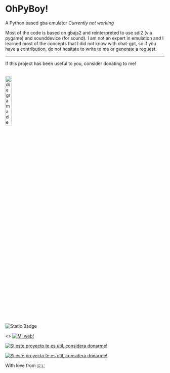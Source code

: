 # OhPyBoy!
A Python based gba emulator *Currently not working*

Most of the code is based on gbajs2 and reinterpreted to use sdl2 (via pygame) and sounddevice (for sound). I am not an expert in emulation and I learned most of the concepts that I did not know with chat-gpt, so if you have a contribution, do not hesitate to write to me or generate a request.


---

If this project has been useful to you, consider donating to me! 

<div align="left">
  <br>
  <img src="https://github.com/fgvilches/Terrae-Reborn/blob/main/github-files/giphy.gif" alt="diagrama de arq" width="20%">
  <br>
</div>
 
<img alt="Static Badge" src="https://img.shields.io/badge/-youknowshift?style=plastic&label=-Discord&labelColor=%233452eb&color=blue">

<> <a href="https://fgvilches.ninja/"><img alt="Mi web!" src="https://img.shields.io/badge/-fgvilches.ninja-yellow"></a>
  
<a href="https://bajamach.com/jA5a9ZyeEwb"><img alt="Si este proyecto te es util, considera donarme!" src="https://img.shields.io/badge/Donar-MACH-blueviolet"></a>
  
<a href="https://www.paypal.me/fgvilches1"><img alt="Si este proyecto te es util, considera donarme!" src="https://img.shields.io/badge/Donar-Paypal-blue"></a>

With love from 🇨🇱
